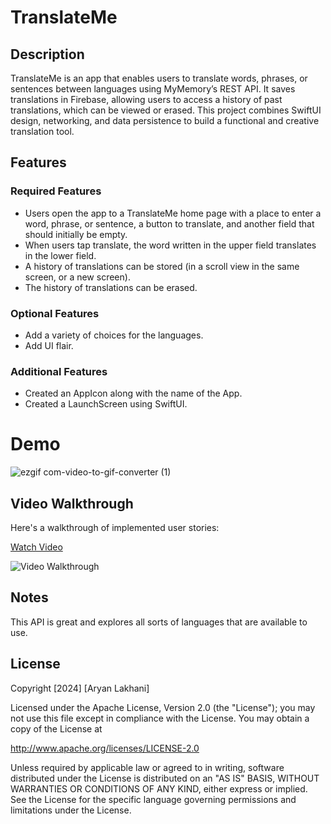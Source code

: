 # TranslateMe

## Description
TranslateMe is an app that enables users to translate words, phrases, or sentences between languages using MyMemory’s REST API. It saves translations in Firebase, allowing users to access a history of past translations, which can be viewed or erased. This project combines SwiftUI design, networking, and data persistence to build a functional and creative translation tool.

## Features
### Required Features
- Users open the app to a TranslateMe home page with a place to enter a word, phrase, or sentence, a button to translate, and another field that should initially be empty.
- When users tap translate, the word written in the upper field translates in the lower field.
- A history of translations can be stored (in a scroll view in the same screen, or a new screen).
- The history of translations can be erased.

### Optional Features
- Add a variety of choices for the languages.
- Add UI flair.

### Additional Features
- Created an AppIcon along with the name of the App.
- Created a LaunchScreen using SwiftUI.

# Demo

![ezgif com-video-to-gif-converter (1)](https://github.com/user-attachments/assets/78cfba5d-f748-4569-9dc5-2789897341a9)

## Video Walkthrough
Here's a walkthrough of implemented user stories:

[Watch Video](https://www.loom.com/share/4f5fcbcb36a941eda2f308eb9a686e76)

![Video Walkthrough](https://cdn.loom.com/sessions/thumbnails/4f5fcbcb36a941eda2f308eb9a686e76-5c88373cbcb8085d-full-play.gif)

## Notes
This API is great and explores all sorts of languages that are available to use.

## License
Copyright [2024] [Aryan Lakhani]

Licensed under the Apache License, Version 2.0 (the "License");
you may not use this file except in compliance with the License.
You may obtain a copy of the License at

http://www.apache.org/licenses/LICENSE-2.0

Unless required by applicable law or agreed to in writing, software
distributed under the License is distributed on an "AS IS" BASIS,
WITHOUT WARRANTIES OR CONDITIONS OF ANY KIND, either express or implied.
See the License for the specific language governing permissions and limitations under the License.
